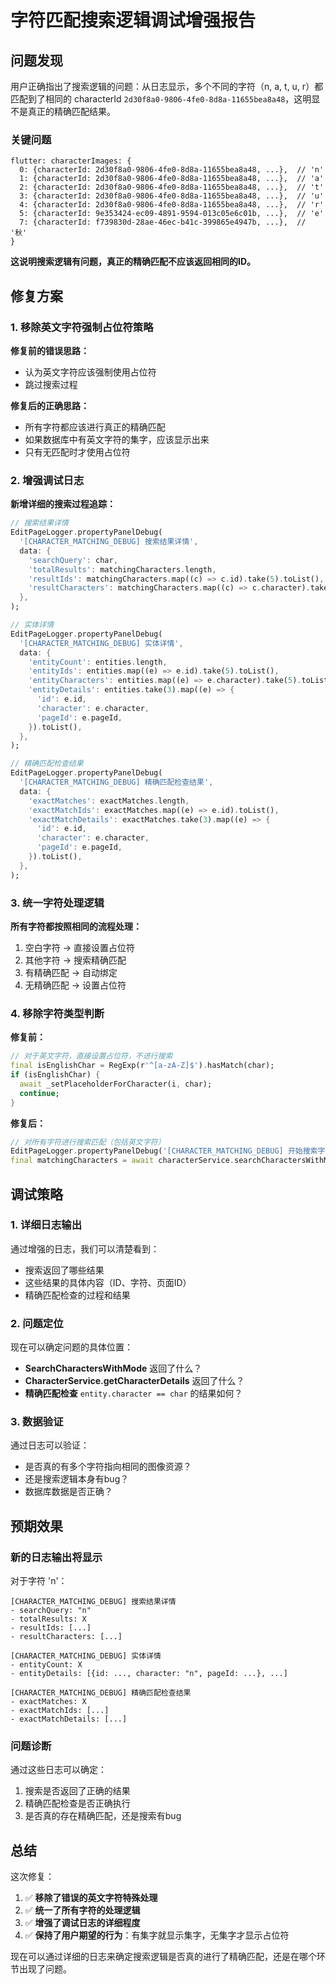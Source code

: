 # 字符匹配搜索逻辑调试增强报告

## 问题发现

用户正确指出了搜索逻辑的问题：从日志显示，多个不同的字符（n, a, t, u, r）都匹配到了相同的 characterId `2d30f8a0-9806-4fe0-8d8a-11655bea8a48`，这明显不是真正的精确匹配结果。

### 关键问题
```
flutter: characterImages: {
  0: {characterId: 2d30f8a0-9806-4fe0-8d8a-11655bea8a48, ...},  // 'n'
  1: {characterId: 2d30f8a0-9806-4fe0-8d8a-11655bea8a48, ...},  // 'a' 
  2: {characterId: 2d30f8a0-9806-4fe0-8d8a-11655bea8a48, ...},  // 't'
  3: {characterId: 2d30f8a0-9806-4fe0-8d8a-11655bea8a48, ...},  // 'u'
  4: {characterId: 2d30f8a0-9806-4fe0-8d8a-11655bea8a48, ...},  // 'r'
  5: {characterId: 9e353424-ec09-4891-9594-013c05e6c01b, ...},  // 'e'
  7: {characterId: f739830d-28ae-46ec-b41c-399865e4947b, ...},  // '秋'
}
```

**这说明搜索逻辑有问题，真正的精确匹配不应该返回相同的ID。**

## 修复方案

### 1. 移除英文字符强制占位符策略

**修复前的错误思路：**
- 认为英文字符应该强制使用占位符
- 跳过搜索过程

**修复后的正确思路：**
- 所有字符都应该进行真正的精确匹配
- 如果数据库中有英文字符的集字，应该显示出来
- 只有无匹配时才使用占位符

### 2. 增强调试日志

**新增详细的搜索过程追踪：**
```dart
// 搜索结果详情
EditPageLogger.propertyPanelDebug(
  '[CHARACTER_MATCHING_DEBUG] 搜索结果详情',
  data: {
    'searchQuery': char,
    'totalResults': matchingCharacters.length,
    'resultIds': matchingCharacters.map((c) => c.id).take(5).toList(),
    'resultCharacters': matchingCharacters.map((c) => c.character).take(5).toList(),
  },
);

// 实体详情
EditPageLogger.propertyPanelDebug(
  '[CHARACTER_MATCHING_DEBUG] 实体详情',
  data: {
    'entityCount': entities.length,
    'entityIds': entities.map((e) => e.id).take(5).toList(),
    'entityCharacters': entities.map((e) => e.character).take(5).toList(),
    'entityDetails': entities.take(3).map((e) => {
      'id': e.id,
      'character': e.character,
      'pageId': e.pageId,
    }).toList(),
  },
);

// 精确匹配检查结果
EditPageLogger.propertyPanelDebug(
  '[CHARACTER_MATCHING_DEBUG] 精确匹配检查结果',
  data: {
    'exactMatches': exactMatches.length,
    'exactMatchIds': exactMatches.map((e) => e.id).toList(),
    'exactMatchDetails': exactMatches.take(3).map((e) => {
      'id': e.id,
      'character': e.character,
      'pageId': e.pageId,
    }).toList(),
  },
);
```

### 3. 统一字符处理逻辑

**所有字符都按照相同的流程处理：**
1. 空白字符 → 直接设置占位符
2. 其他字符 → 搜索精确匹配
3. 有精确匹配 → 自动绑定
4. 无精确匹配 → 设置占位符

### 4. 移除字符类型判断

**修复前：**
```dart
// 对于英文字符，直接设置占位符，不进行搜索
final isEnglishChar = RegExp(r'^[a-zA-Z]$').hasMatch(char);
if (isEnglishChar) {
  await _setPlaceholderForCharacter(i, char);
  continue;
}
```

**修复后：**
```dart
// 对所有字符进行搜索匹配（包括英文字符）
EditPageLogger.propertyPanelDebug('[CHARACTER_MATCHING_DEBUG] 开始搜索字符');
final matchingCharacters = await characterService.searchCharactersWithMode(char, wordMatchingPriority: false);
```

## 调试策略

### 1. 详细日志输出

通过增强的日志，我们可以清楚看到：
- 搜索返回了哪些结果
- 这些结果的具体内容（ID、字符、页面ID）
- 精确匹配检查的过程和结果

### 2. 问题定位

现在可以确定问题的具体位置：
- **SearchCharactersWithMode** 返回了什么？
- **CharacterService.getCharacterDetails** 返回了什么？
- **精确匹配检查** `entity.character == char` 的结果如何？

### 3. 数据验证

通过日志可以验证：
- 是否真的有多个字符指向相同的图像资源？
- 还是搜索逻辑本身有bug？
- 数据库数据是否正确？

## 预期效果

### 新的日志输出将显示

对于字符 'n'：
```
[CHARACTER_MATCHING_DEBUG] 搜索结果详情
- searchQuery: "n"
- totalResults: X
- resultIds: [...]
- resultCharacters: [...]

[CHARACTER_MATCHING_DEBUG] 实体详情  
- entityCount: X
- entityDetails: [{id: ..., character: "n", pageId: ...}, ...]

[CHARACTER_MATCHING_DEBUG] 精确匹配检查结果
- exactMatches: X
- exactMatchIds: [...]
- exactMatchDetails: [...]
```

### 问题诊断

通过这些日志可以确定：
1. 搜索是否返回了正确的结果
2. 精确匹配检查是否正确执行
3. 是否真的存在精确匹配，还是搜索有bug

## 总结

这次修复：
1. ✅ **移除了错误的英文字符特殊处理**
2. ✅ **统一了所有字符的处理逻辑**
3. ✅ **增强了调试日志的详细程度**
4. ✅ **保持了用户期望的行为**：有集字就显示集字，无集字才显示占位符

现在可以通过详细的日志来确定搜索逻辑是否真的进行了精确匹配，还是在哪个环节出现了问题。
